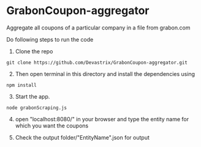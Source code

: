 # GrabonCoupon-aggregator
Aggregate all coupons of a particular company in a file from grabon.com

Do following steps to run the code

1) Clone the repo
  
  `git clone https://github.com/Devastrix/GrabonCoupon-aggregator.git`

2) Then open terminal in this directory and install the dependencies using 

  `npm install`

3) Start the app.

  `node grabonScraping.js`

4) open "localhost:8080/" in your browser and type the entity name for which you want the coupons

5) Check the output folder/"EntityName".json for output
